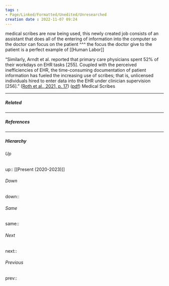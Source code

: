 ```yaml
---
tags :
- Page/Linked/Formatted/Unedited/Unresearched
creation date : 2022-11-07 09:24 
---
```


medical scribes are now being used, this newly created job consists of an assistant that does all of the entering of information into the computer so the doctor can focus on the patient
^^^
the focus the doctor give to the patient is a perfect example of [[Human Labor]]

“Similarly, Arndt et al. reported that primary care physicians spent 52% of their workdays on EHR tasks [255]. Coupled with the perceived inefficiencies of EHR, the time-consuming documentation of patient information has fueled the increasing use of scribes; that is, unlicensed individuals hired to enter data into the EHR under clinician supervision [256].” ([Roth et al., 2021, p. 17](zotero://select/library/items/RCK2B8V9)) ([pdf](zotero://open-pdf/library/items/TLQAQA3Z?page=17&annotation=HN4ECK69)) Medical Scribes

---
##### Related


---
##### References


---
##### Hierarchy
###### Up
up:: [[Present (2020-2023)]]
###### Down
down:: 
###### Same
same:: 
###### Next
next:: 
###### Previous
prev:: 